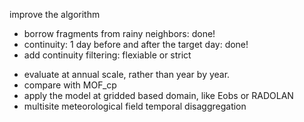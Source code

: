 improve the algorithm

- borrow fragments from rainy neighbors: done!
- continuity: 1 day before and after the target day: done!
- add continuity filtering: flexiable or strict

* evaluate at annual scale, rather than year by year. 
* compare with MOF_cp
* apply the model at gridded based domain, like Eobs or RADOLAN
* multisite meteorological field temporal disaggregation 


